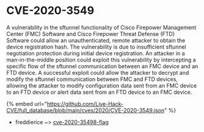 # CVE-2020-3549

A vulnerability in the sftunnel functionality of Cisco Firepower Management Center (FMC) Software and Cisco Firepower Threat Defense (FTD) Software could allow an unauthenticated, remote attacker to obtain the device registration hash. The vulnerability is due to insufficient sftunnel negotiation protection during initial device registration. An attacker in a man-in-the-middle position could exploit this vulnerability by intercepting a specific flow of the sftunnel communication between an FMC device and an FTD device. A successful exploit could allow the attacker to decrypt and modify the sftunnel communication between FMC and FTD devices, allowing the attacker to modify configuration data sent from an FMC device to an FTD device or alert data sent from an FTD device to an FMC device.

{% embed url="https://github.com/Live-Hack-CVE/full_database/blob/main/cves/2020/CVE-2020-3549.json" %}


* freddierice ~> [cve-2020-35498-flag](https://zeste.alice-snow.ru/2020/database/cve-2020-3549/cve-2020-35498-flag-freddierice)